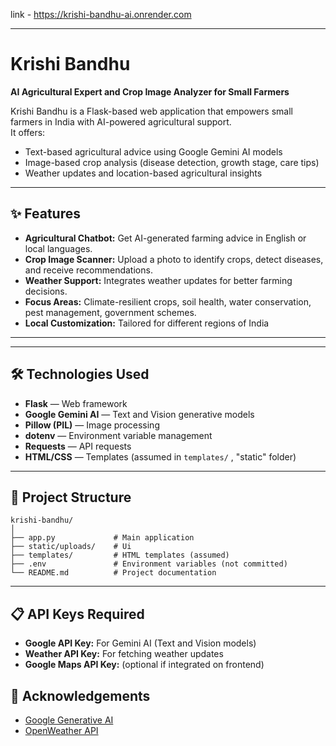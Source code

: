 link - https://krishi-bandhu-ai.onrender.com

---

# Krishi Bandhu 
**AI Agricultural Expert and Crop Image Analyzer for Small Farmers**

Krishi Bandhu is a Flask-based web application that empowers small farmers in India with AI-powered agricultural support.  
It offers:
- Text-based agricultural advice using Google Gemini AI models
- Image-based crop analysis (disease detection, growth stage, care tips)
- Weather updates and location-based agricultural insights

---

## ✨ Features
- **Agricultural Chatbot:** Get AI-generated farming advice in English or local languages.
- **Crop Image Scanner:** Upload a photo to identify crops, detect diseases, and receive recommendations.
- **Weather Support:** Integrates weather updates for better farming decisions.
- **Focus Areas:** Climate-resilient crops, soil health, water conservation, pest management, government schemes.
- **Local Customization:** Tailored for different regions of India  

---


---

## 🛠 Technologies Used
- **Flask** — Web framework
- **Google Gemini AI** — Text and Vision generative models
- **Pillow (PIL)** — Image processing
- **dotenv** — Environment variable management
- **Requests** — API requests
- **HTML/CSS** — Templates (assumed in `templates/` , "static" folder)

---

## 📂 Project Structure
```
krishi-bandhu/
│
├── app.py             # Main application
├── static/uploads/    # Ui 
├── templates/         # HTML templates (assumed)
├── .env               # Environment variables (not committed)
└── README.md          # Project documentation
```

---

## 📋 API Keys Required
- **Google API Key:** For Gemini AI (Text and Vision models)
- **Weather API Key:** For fetching weather updates
- **Google Maps API Key:** (optional if integrated on frontend)


## 🙏 Acknowledgements
- [Google Generative AI](https://ai.google/)
- [OpenWeather API](https://openweathermap.org/api)

